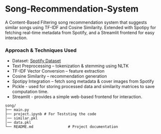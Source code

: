 # Song-Recommendation-System

A Content-Based Filtering song recommendation system that suggests similar songs using TF-IDF and Cosine Similarity. Extended with Spotipy for fetching real-time metadata from Spotify, and a Streamlit frontend for easy interaction.

### Approach & Techniques Used
- Dataset: [Spotify Dataset](https://drive.google.com/uc?id=1YA5XPVjTS-MEYKa71vu7qI9f6gYpD0rv)
- Text Preprocessing – tokenization & stemming using NLTK
- TF-IDF Vector Conversion – feature extraction
- Cosine Similarity – recommendation generation
- Spotipy Integration – fetch song metadata & cover images from Spotify
- Pickle - used for storing processed data and similarity matrices to save computation time.
- Streamlit - provides a simple web-based frontend for interaction.
  
```plaintext
song/
├── main.py
├── project.ipynb # For Teststing the code
│── similar.pkl
│── data.pkl 
└── README.md                # Project documentation
```
